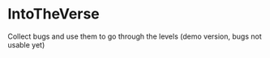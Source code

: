 # IntoTheVerse

Collect bugs and use them to go through the levels (demo version, bugs not usable yet)
